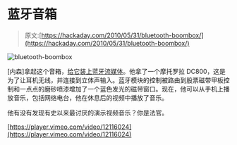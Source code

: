# 蓝牙音箱

> 原文:[https://hackaday.com/2010/05/31/bluetooth-boombox/](https://hackaday.com/2010/05/31/bluetooth-boombox/)

![](../Images/40ba7d0d07edfe814913413ef5def0fe.png "bluetooth-boombox")

[内森]拿起这个音箱，[给它装上蓝牙流媒体](http://cosmicblooper.com/?p=201)。他拿了一个摩托罗拉 DC800，这是为了让耳机无线，并连接到立体声输入。蓝牙模块的控制被路由到股票磁带甲板控制和一点点的磨砂喷漆增加了一个蓝色发光的磁带窗口。现在，他可以从手机上播放音乐，包括网络电台，他在休息后的视频中播放了音乐。

他有没有发现有史以来最讨厌的演示视频音乐？你是法官。

[https://player.vimeo.com/video/12116024](https://player.vimeo.com/video/12116024)